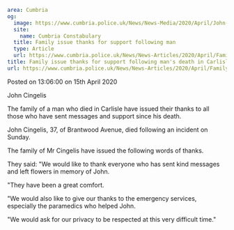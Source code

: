 ```yaml
area: Cumbria
og:
  image: https://www.cumbria.police.uk/News/News-Media/2020/April/John-Cingelis-003jpg.jpg
  site:
    name: Cumbria Constabulary
  title: Family issue thanks for support following man
  type: Article
  url: https://www.cumbria.police.uk/News/News-Articles/2020/April/Family-issue-thanks-for-support-following-mans-death-in-Carlisle.aspx
title: Family issue thanks for support following man's death in Carlisle
url: https://www.cumbria.police.uk/News/News-Articles/2020/April/Family-issue-thanks-for-support-following-mans-death-in-Carlisle.aspx
```

Posted on 13:06:00 on 15th April 2020

John Cingelis

The family of a man who died in Carlisle have issued their thanks to all those who have sent messages and support since his death.

John Cingelis, 37, of Brantwood Avenue, died following an incident on Sunday.

The family of Mr Cingelis have issued the following words of thanks.

They said: "We would like to thank everyone who has sent kind messages and left flowers in memory of John.

"They have been a great comfort.

"We would also like to give our thanks to the emergency services, especially the paramedics who helped John.

"We would ask for our privacy to be respected at this very difficult time."
